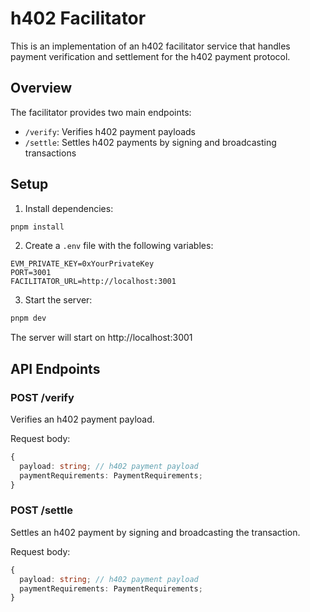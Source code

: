 # h402 Facilitator

This is an implementation of an h402 facilitator service that handles payment verification and settlement for the h402 payment protocol.

## Overview

The facilitator provides two main endpoints:

- `/verify`: Verifies h402 payment payloads
- `/settle`: Settles h402 payments by signing and broadcasting transactions

## Setup

1. Install dependencies:

```bash
pnpm install
```

2. Create a `.env` file with the following variables:

```env
EVM_PRIVATE_KEY=0xYourPrivateKey
PORT=3001
FACILITATOR_URL=http://localhost:3001
```

3. Start the server:

```bash
pnpm dev
```

The server will start on http://localhost:3001

## API Endpoints

### POST /verify

Verifies an h402 payment payload.

Request body:

```typescript
{
  payload: string; // h402 payment payload
  paymentRequirements: PaymentRequirements;
}
```

### POST /settle

Settles an h402 payment by signing and broadcasting the transaction.

Request body:

```typescript
{
  payload: string; // h402 payment payload
  paymentRequirements: PaymentRequirements;
}
```
